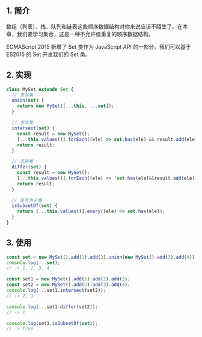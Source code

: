 ## 1. 简介

数组（列表）、栈、队列和链表这些顺序数据结构对你来说应该不陌生了。在本章，我们要学习集合，这是一种不允许值重复的顺序数据结构。

ECMAScript 2015 新增了 Set 类作为 JavaScript API 的一部分。我们可以基于 ES2015 的 Set 开发我们的 Set 类。

## 2. 实现

```javascript
class MySet extends Set {
  // 求并集
  union(set) {
    return new MySet([...this, ...set]);
  }

  // 求交集
  intersect(set) {
    const result = new MySet();
    [...this.values()].forEach((ele) => set.has(ele) && result.add(ele));
    return result;
  }

  // 求差集
  differ(set) {
    const result = new MySet();
    [...this.values()].forEach((ele) => !set.has(ele)&&result.add(ele));
    return result;
  }

  // 是否为子集
  isSubsetOf(set) {
    return [...this.values()].every((ele) => set.has(ele));
  }
}
```

## 3. 使用

```javascript
const set = new MySet().add(1).add(2).union(new MySet().add(3).add(4));
console.log(...set);
// -> 1, 2, 3, 4

const set1 = new MySet().add(1).add(2).add(3);
const set2 = new MySet().add(2).add(3).add(4);
console.log(...set1.intersect(set2));
// -> 2, 3

console.log(...set1.differ(set2));
// -> 1

console.log(set1.isSubsetOf(set));
// -> true
```
